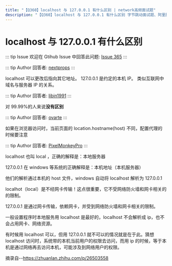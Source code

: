 ```yaml
---
title: "【Q360】localhost 与 127.0.0.1 有什么区别 | network高频面试题"
description: "【Q360】localhost 与 127.0.0.1 有什么区别 字节跳动面试题、阿里腾讯面试题、美团小米面试题。"
---
```


# localhost 与 127.0.0.1 有什么区别

::: tip Issue
欢迎在 Gtihub Issue 中回答此问题: [Issue 365](https://github.com/shfshanyue/Daily-Question/issues/365)
:::

::: tip Author
回答者: [nextprops](https://github.com/nextprops)
:::

localhost 可以更改后指向其它地址。
127.0.0.1 是约定的本机 IP。
类似互联网中域名与服务器 IP 的关系。

::: tip Author
回答者: [libin1991](https://github.com/libin1991)
:::

对 99.99%的人来说**没有区别**

::: tip Author
回答者: [ovarte](https://github.com/ovarte)
:::

如果在浏览器访问时，当前页面的 location.hostname(host) 不同，配置代理的时候要注意

::: tip Author
回答者: [PixelMonkeyPro](https://github.com/PixelMonkeyPro)
:::

localhost 也叫 local ，正确的解释是：本地服务器

127.0.0.1 在 windows 等系统的正确解释是：本机地址（本机服务器）

他们的解析通过本机的 host 文件，windows 自动将 localhost 解析为 127.0.0.1

localhot（local）是不经网卡传输！这点很重要，它不受网络防火墙和网卡相关的的限制。

127.0.0.1 是通过网卡传输，依赖网卡，并受到网络防火墙和网卡相关的限制。

一般设置程序时本地服务用 localhost 是最好的，localhost 不会解析成 ip，也不会占用网卡、网络资源。

有时候用 localhost 可以，但用 127.0.0.1 就不可以的情况就是在于此。猜想 localhost 访问时，系统带的本机当前用户的权限去访问，而用 ip 的时候，等于本机是通过网络再去访问本机，可能涉及到网络用户的权限。

摘录自--https://zhuanlan.zhihu.com/p/26503558
